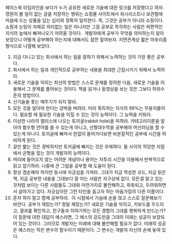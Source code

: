 ---
---

페이스북 타임라인을 보다가 누가 공유한 새로운 기술에 대한 링크를 저장했다고 하자. 영원히 볼 일이 없는 글을 저장하는 행위는 쇼핑몰 사이트에서 위시리스트나 보관함에 마음에 드는 상품을 담는 심리와 정확히 일치한다. 즉, 그것은 공부가 아니라 쇼핑이다. 쇼핑과 눈팅이 자체로 의미없는 일은 아니지만 그걸 공부로 착각하는 사람은 파편적인 지식의 늪에서 빠져나오기 어려울 것이다.
​
개발자에게 공부가 무엇을 의미하는지 알아보았으니 어떻게 공부해야 하는지에 대해서도 잠깐 짚어보자. 지면관계상 짧은 아포리즘 형식으로 나열해 보았다.
​
1. 지금 다니고 있는 회사에서 하는 일을 잘하기 위해서 노력하는 것이 가장 좋은 공부다.
2. 회사에서 하는 일과 개인적으로 공부하는 내용을 최대한 근접시키기 위해서 노력하라.
3. 새로운 기술을 익히는 최선의 방법은 스스로 문제를 정의한 다음, 새로운 기술을 이용해서 그 문제를 풀어보는 것이다. 책을 읽거나 동영상을 보는 것은 그보다 하위수준의 방법이다.
4. 신기술을 좇는 메뚜기가 되지 말라.
5. 모든 것을 알아야 한다는 강박을 버려라. 미리 획득하는 지식의 99%는 무용지물이다. 필요할 때 필요한 기술을 익힐 수 있는 것이 능력이다. 그 능력을 키워라.
6. 이상한 나라의 앨리스에 나오는 토끼굴(rabbit hole)을 피하라. 카테고리이론을 알아야 함수형 언어를 쓸 수 있는게 아니고, 선형대수학을 공부해야 머신러닝을 할 수 있는게 아니다. 토끼굴에 빠져서 한없이 들어가다보면 비본질적인 공부에 시간을 허비하게 된다.
7. 겉만 핥는 것은 경박하지만 토끼굴에 빠지는 것은 우매하다. 둘 사이의 적당한 지점에서 균형을 잡는 것이 개발자의 능력이다.
8. 머리에 들어오지 않는 어려운 개념이나 용어는 자투리 시간을 이용해서 반복적으로 읽고 암기하라. 나중에 큰 그림을 공부할 때 도움이 된다.
9. 항상 겸손해야 하지만 동시에 자긍심을 가져라. 그대가 지금 작성한 코드, 지금 읽은 책, 지금 공부한 내용을 그대보다 잘 아는 사람은 지구상에 없다. 모든걸 알고 있는 것처럼 보이는 다른 사람들도 그대와 마찬가지로 불안해하고, 위축되고, 두려워하면서 살아가고 있다. 자긍심이란 그런 타인을 돕고자 하는 마음가짐의 다른 이름이다.
10. 혼자 하지 말고 함께 공부하라.
​
이 시점에서 가슴에 손을 얹고 스스로 질문해보기 바란다. 공부가 재밌는가? 정말 재밌는가? 새로운 기술을 익히고, 키보드를 두드리고, 결과를 확인하고, 친구들과 이야기하는 모든 경험이 그대를 행복하게 만드는가? 이 질문에 대한 대답이 예스라면, 그 예스의 강도만큼 그대의 미래는 성공이 보장되어 있는 것이다. 그러므로 개발자는 미래에 대해 불안해할 필요가 없다. 미래의 성공은 예스라는 작은 변수의 함수이기 때문이다. 그 변수는 개발자 자신의 손에 놓여 있다.
